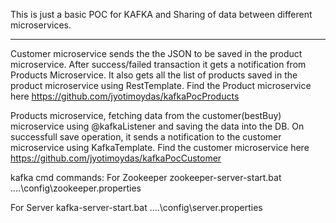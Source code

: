 This is just a basic POC for KAFKA and Sharing of data between different microservices.
*********************************************************************************************

Customer microservice sends the the JSON to be saved in the product microservice. After success/failed transaction
it gets a notification from Products Microservice. It also gets all the list of products saved in the product microservice
using RestTemplate. Find the Product microservice here https://github.com/jyotimoydas/kafkaPocProducts


Products microservice, fetching data from the customer(bestBuy) microservice using @kafkaListener and saving the data into the DB.
On successfull save operation, it sends a notification to the customer microservice using KafkaTemplate.
Find the customer microservice here https://github.com/jyotimoydas/kafkaPocCustomer

kafka cmd commands:
For Zookeeper
zookeeper-server-start.bat ..\..\config\zookeeper.properties

For Server
kafka-server-start.bat ..\..\config\server.properties

